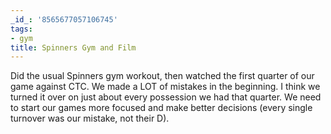 ```yaml
---
_id_: '8565677057106745'
tags:
- gym
title: Spinners Gym and Film
---
```


Did the usual Spinners gym workout, then watched the first quarter of our game against CTC. We made a LOT of mistakes in the beginning. I think we turned it over on just about every possession we had that quarter. We need to start our games more focused and make better decisions (every single turnover was our mistake, not their D). 
